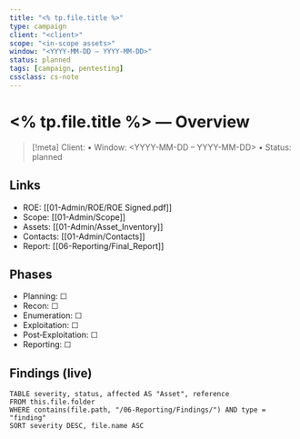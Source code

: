 ```yaml
---
title: "<% tp.file.title %>"
type: campaign
client: "<client>"
scope: "<in-scope assets>"
window: "<YYYY-MM-DD – YYYY-MM-DD>"
status: planned
tags: [campaign, pentesting]
cssclass: cs-note
---
```


# <% tp.file.title %> — Overview

> [!meta]
> Client: <client> • Window: <YYYY-MM-DD – YYYY-MM-DD> • Status: planned

## Links
- ROE: [[01-Admin/ROE/ROE Signed.pdf]]
- Scope: [[01-Admin/Scope]]
- Assets: [[01-Admin/Asset_Inventory]]
- Contacts: [[01-Admin/Contacts]]
- Report: [[06-Reporting/Final_Report]]

## Phases
- Planning: ☐  
- Recon: ☐  
- Enumeration: ☐  
- Exploitation: ☐  
- Post‑Exploitation: ☐  
- Reporting: ☐

## Findings (live)
```dataview
TABLE severity, status, affected AS "Asset", reference
FROM this.file.folder
WHERE contains(file.path, "/06-Reporting/Findings/") AND type = "finding"
SORT severity DESC, file.name ASC
```

